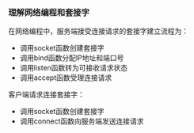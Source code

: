 ### 理解网络编程和套接字

在网络编程中，服务端接受连接请求的套接字建立流程为：

- 调用socket函数创建套接字
- 调用bind函数分配IP地址和端口号
- 调用listen函数转为可接收请求状态
- 调用accept函数受理连接请求

客户端请求连接套接字：

- 调用socket函数创建套接字
- 调用connect函数向服务端发送连接请求